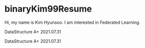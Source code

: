 # binaryKim99Resume

Hi, my name is Kim Hyunsoo. I am interested in Federated Learning.


 DataStructure A+ 2021.07.31

 DataStructure A+ 2021.07.31